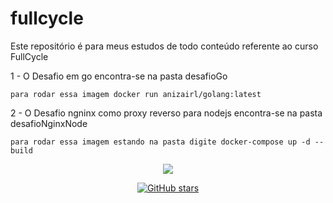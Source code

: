 # fullcycle
Este repositório é para meus estudos de todo conteúdo referente ao curso FullCycle

1 - O Desafio em go encontra-se na pasta desafioGo

    para rodar essa imagem docker run anizairl/golang:latest

2 - O Desafio ngninx como proxy reverso para nodejs encontra-se na pasta desafioNginxNode
    
    para rodar essa imagem estando na pasta digite docker-compose up -d --build
    



<p align="center"><img src="http://img.shields.io/static/v1?label=STATUS&message=EM%20DESENVOLVIMENTO&color=GREEN&style=for-the-badge"/></p>
<p align="center"><a href="https://github.com/anlopes123/fullcycle.git/stargazers"><img alt="GitHub stars" src="https://img.shields.io/github/stars/anlopes123"></a></p>

